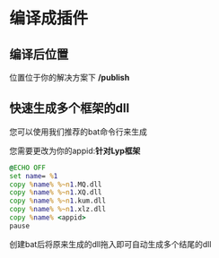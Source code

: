# 编译成插件

## 

## 编译后位置

位置位于你的解决方案下 **/publish** 

## 快速生成多个框架的dll

您可以使用我们推荐的bat命令行来生成

您需要更改<appid>为你的appid:**针对Lyp框架**

```bat
@ECHO OFF
set name= %1
copy %name% %~n1.MQ.dll
copy %name% %~n1.XQ.dll
copy %name% %~n1.kum.dll
copy %name% %~n1.xlz.dll
copy %name% <appid>
pause
```

创建bat后将原来生成的dll拖入即可自动生成多个结尾的dll
